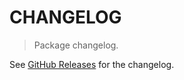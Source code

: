 # CHANGELOG

> Package changelog.

See [GitHub Releases](https://github.com/stdlib-js/stats-base-dists-logistic-skewness/releases) for the changelog.